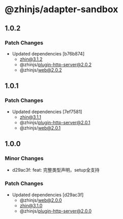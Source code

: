 # @zhinjs/adapter-sandbox

## 1.0.2

### Patch Changes

- Updated dependencies [b76b874]
  - zhin@3.1.2
  - @zhinjs/plugin-http-server@2.0.2
  - @zhinjs/web@2.0.2

## 1.0.1

### Patch Changes

- Updated dependencies [7ef7581]
  - zhin@3.1.1
  - @zhinjs/plugin-http-server@2.0.1
  - @zhinjs/web@2.0.1

## 1.0.0

### Minor Changes

- d29ac3f: feat: 完整类型声明，setup全支持

### Patch Changes

- Updated dependencies [d29ac3f]
  - @zhinjs/web@2.0.0
  - zhin@3.1.0
  - @zhinjs/plugin-http-server@2.0.0
